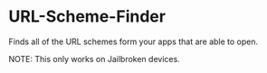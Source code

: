 URL-Scheme-Finder
=================

Finds all of the URL schemes form your apps that are able to open.

NOTE: This only works on Jailbroken devices.
